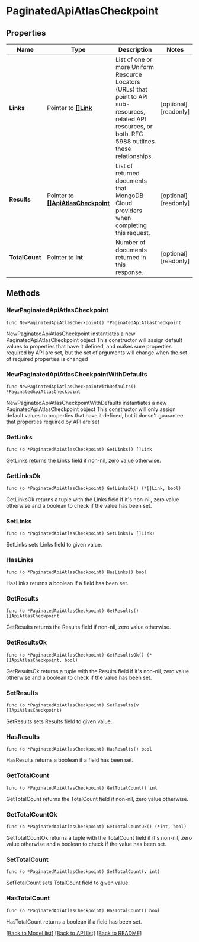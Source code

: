 # PaginatedApiAtlasCheckpoint

## Properties

Name | Type | Description | Notes
------------ | ------------- | ------------- | -------------
**Links** | Pointer to [**[]Link**](Link.md) | List of one or more Uniform Resource Locators (URLs) that point to API sub-resources, related API resources, or both. RFC 5988 outlines these relationships. | [optional] [readonly] 
**Results** | Pointer to [**[]ApiAtlasCheckpoint**](ApiAtlasCheckpoint.md) | List of returned documents that MongoDB Cloud providers when completing this request. | [optional] [readonly] 
**TotalCount** | Pointer to **int** | Number of documents returned in this response. | [optional] [readonly] 

## Methods

### NewPaginatedApiAtlasCheckpoint

`func NewPaginatedApiAtlasCheckpoint() *PaginatedApiAtlasCheckpoint`

NewPaginatedApiAtlasCheckpoint instantiates a new PaginatedApiAtlasCheckpoint object
This constructor will assign default values to properties that have it defined,
and makes sure properties required by API are set, but the set of arguments
will change when the set of required properties is changed

### NewPaginatedApiAtlasCheckpointWithDefaults

`func NewPaginatedApiAtlasCheckpointWithDefaults() *PaginatedApiAtlasCheckpoint`

NewPaginatedApiAtlasCheckpointWithDefaults instantiates a new PaginatedApiAtlasCheckpoint object
This constructor will only assign default values to properties that have it defined,
but it doesn't guarantee that properties required by API are set

### GetLinks

`func (o *PaginatedApiAtlasCheckpoint) GetLinks() []Link`

GetLinks returns the Links field if non-nil, zero value otherwise.

### GetLinksOk

`func (o *PaginatedApiAtlasCheckpoint) GetLinksOk() (*[]Link, bool)`

GetLinksOk returns a tuple with the Links field if it's non-nil, zero value otherwise
and a boolean to check if the value has been set.

### SetLinks

`func (o *PaginatedApiAtlasCheckpoint) SetLinks(v []Link)`

SetLinks sets Links field to given value.

### HasLinks

`func (o *PaginatedApiAtlasCheckpoint) HasLinks() bool`

HasLinks returns a boolean if a field has been set.

### GetResults

`func (o *PaginatedApiAtlasCheckpoint) GetResults() []ApiAtlasCheckpoint`

GetResults returns the Results field if non-nil, zero value otherwise.

### GetResultsOk

`func (o *PaginatedApiAtlasCheckpoint) GetResultsOk() (*[]ApiAtlasCheckpoint, bool)`

GetResultsOk returns a tuple with the Results field if it's non-nil, zero value otherwise
and a boolean to check if the value has been set.

### SetResults

`func (o *PaginatedApiAtlasCheckpoint) SetResults(v []ApiAtlasCheckpoint)`

SetResults sets Results field to given value.

### HasResults

`func (o *PaginatedApiAtlasCheckpoint) HasResults() bool`

HasResults returns a boolean if a field has been set.

### GetTotalCount

`func (o *PaginatedApiAtlasCheckpoint) GetTotalCount() int`

GetTotalCount returns the TotalCount field if non-nil, zero value otherwise.

### GetTotalCountOk

`func (o *PaginatedApiAtlasCheckpoint) GetTotalCountOk() (*int, bool)`

GetTotalCountOk returns a tuple with the TotalCount field if it's non-nil, zero value otherwise
and a boolean to check if the value has been set.

### SetTotalCount

`func (o *PaginatedApiAtlasCheckpoint) SetTotalCount(v int)`

SetTotalCount sets TotalCount field to given value.

### HasTotalCount

`func (o *PaginatedApiAtlasCheckpoint) HasTotalCount() bool`

HasTotalCount returns a boolean if a field has been set.


[[Back to Model list]](../README.md#documentation-for-models) [[Back to API list]](../README.md#documentation-for-api-endpoints) [[Back to README]](../README.md)


